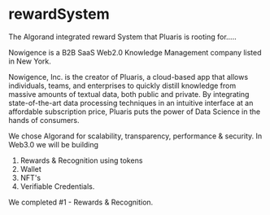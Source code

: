 # rewardSystem
The Algorand integrated reward System that Pluaris is rooting for.....

Nowigence is a B2B SaaS Web2.0 Knowledge Management company listed in New York. 

Nowigence, Inc. is the creator of Pluaris, a cloud-based app that allows individuals, teams, and enterprises to quickly distill knowledge from massive amounts of textual data, both public and private. By integrating state-of-the-art data processing techniques in an intuitive interface at an affordable subscription price, Pluaris puts the power of Data Science in the hands of consumers.

We chose Algorand for scalability, transparency, performance & security. 
In Web3.0 we will be building

1. Rewards & Recognition
using tokens
2. Wallet
3. NFT's
4. Verifiable Credentials.

We completed #1 - Rewards & Recognition.

